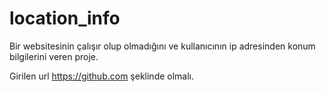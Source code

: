 # location_info
Bir websitesinin çalışır olup olmadığını ve kullanıcının ip adresinden konum bilgilerini veren proje.

Girilen url https://github.com şeklinde olmalı.
